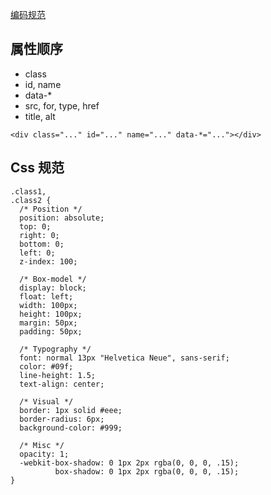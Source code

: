 [编码规范](http://www.css88.com/doc/codeguide/)
## 属性顺序
+ class
+ id, name
+ data-*
+ src, for, type, href
+ title, alt
```
<div class="..." id="..." name="..." data-*="..."></div>
```
## Css 规范
```
.class1,
.class2 {
  /* Position */
  position: absolute;
  top: 0;
  right: 0;
  bottom: 0;
  left: 0;
  z-index: 100;
  
  /* Box-model */
  display: block;
  float: left;
  width: 100px;
  height: 100px;
  margin: 50px;
  padding: 50px;
  
  /* Typography */
  font: normal 13px "Helvetica Neue", sans-serif;
  color: #09f;
  line-height: 1.5;
  text-align: center;
  
  /* Visual */
  border: 1px solid #eee;
  border-radius: 6px;
  background-color: #999;
  
  /* Misc */
  opacity: 1;
  -webkit-box-shadow: 0 1px 2px rgba(0, 0, 0, .15);
          box-shadow: 0 1px 2px rgba(0, 0, 0, .15);
}
```

